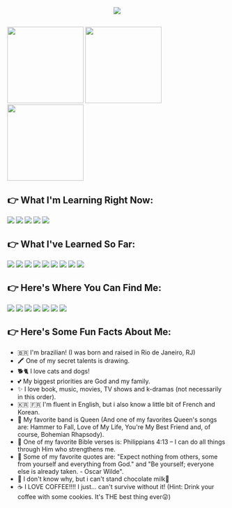 <div align="center">
  <img width="fit-content" src="https://cdn.discordapp.com/attachments/982051013454360579/1178875636450873395/Design_sem_nome__5_-removebg-preview.png?ex=6577bc7e&is=6565477e&hm=b8145180758381c998ad38ff2dc3fb5943820bbdc46aae51700f8026d74be813&"/> 
</div>

##

<div style=display: flex>
  <img height="175em" src="https://github-readme-stats.vercel.app/api?username=Isabelle-Moura&show_icons=false&&theme=aura"/>  
  <img height="175em" src="https://github-readme-stats.vercel.app/api/top-langs/?username=Isabelle-Moura&theme=aura"/>  
  <img height="175em" src="https://cdn.discordapp.com/attachments/982051013454360579/1170851361697562786/tenor.gif?ex=655a8b4d&is=6548164d&hm=4c90b3ad6c98915d70575e2717e1fe6aef704e740162a05cc0d70bf4a4ed8bd5&"/>  
</div>

## **👉 What I'm Learning Right Now:**
<div>
  <img src="https://img.shields.io/badge/Node.js-43853D?style=for-the-badge&logo=node.js&logoColor=white"/>
  <img src="https://img.shields.io/badge/Python-376d9c?style=for-the-badge&logo=python&logoColor=white"/>
  <img src="https://img.shields.io/badge/MongoDB-00593f?style=for-the-badge&logo=mongodb&logoColor=white"/>
  <img src="https://img.shields.io/badge/Sass-CC6699?style=for-the-badge&logo=sass&logoColor=white"/>
  <img src="https://img.shields.io/badge/Express.js-000000?style=for-the-badge"/>
</div>

## **👉 What I've Learned So Far:**
<div>
    <img src="https://img.shields.io/badge/HTML5-E34F26?style=for-the-badge&logo=html5&logoColor=white"/> 
    <img src="https://img.shields.io/badge/CSS3-1572B6?style=for-the-badge&logo=css3&logoColor=white"/> 
    <img src="https://img.shields.io/badge/JavaScript-F7DF1E?style=for-the-badge&logo=javascript&logoColor=black"/> 
    <img src="https://img.shields.io/badge/React-20232A?style=for-the-badge&logo=react&logoColor=61DAFB"/> 
    <img src="https://img.shields.io/badge/styled--components-DB7093?style=for-the-badge&logo=styled-components&logoColor=white"/>
    <img src="https://img.shields.io/badge/React_Router-CA4245?style=for-the-badge&logo=react-router&logoColor=white"/>
    <img src="https://img.shields.io/badge/TypeScript-007ACC?style=for-the-badge&logo=typescript&logoColor=white"/> 
    <img src="https://img.shields.io/badge/C-00599C?style=for-the-badge&logo=c&logoColor=white"/>
    <img src="https://img.shields.io/badge/Markdown-000000?style=for-the-badge&logo=markdown&logoColor=white"/>
</div>

## **👉 Here's Where You Can Find Me:**

<div>
  <a href="mailto:mourabisabelle@gmail.com" target="_blank"><img src="https://img.shields.io/badge/Gmail-D14836?style=for-the-badge&logo=gmail&logoColor=white"/></a> 
  <a href="https://github.com/Isabelle-Moura?tab=repositories" target="_blank"><img src="https://img.shields.io/badge/GitHub-100000?style=for-the-badge&logo=github&logoColor=white"/></a> 
  <a href="" target="_blank"><img src="https://img.shields.io/badge/GitLab-330F63?style=for-the-badge&logo=gitlab&logoColor=white"/></a> 
  <a href="https://www.linkedin.com/in/isa-moura-4a7432243/" target="_blank"><img src="https://img.shields.io/badge/LinkedIn-0077B5?style=for-the-badge&logo=linkedin&logoColor=white"/></a> 
  <a href="https://medium.com/@mourabisabelle" target="_blank"><img src="https://img.shields.io/badge/Medium-12100E?style=for-the-badge&logo=medium&logoColor=white"/></a> 
  <a href="" target="_blank"><img src="https://img.shields.io/badge/Facebook-1877F2?style=for-the-badge&logo=facebook&logoColor=white"/></a> 
  <a href="" target="_blank"><img src="https://img.shields.io/badge/Instagram-E4405F?style=for-the-badge&logo=instagram&logoColor=white"/></a>
</div>

## **👉 Here's Some Fun Facts About Me:**
- 🇧🇷 I'm brazilian! (I was born and raised in Rio de Janeiro, RJ)
- 🖍 One of my secret talents is drawing. 
- 🐕🐈 I love cats and dogs!
- 💕 My biggest priorities are God and my family.
- ✨ I love book, music, movies, TV shows and k-dramas (not necessarily in this order).
- 🇰🇷 🇫🇷 I'm fluent in English, but i also know a little bit of French and Korean.
- 🥁 My favorite band is Queen (And one of my favorites Queen's songs are: Hammer to Fall, Love of My Life, You're My Best Friend and, of course, Bohemian Rhapsody).
- 🛐 One of my favorite Bible verses is: Philippians 4:13 – I can do all things through Him who strengthens me.
- 💬 Some of my favorite quotes are: "Expect nothing from others, some from yourself and everything from God." and "Be yourself; everyone else is already taken. - Oscar Wilde".
- 🤢 I don't know why, but i can't stand chocolate milk🤮
- ☕ I LOVE COFFEE!!!! I just... can't survive without it! (Hint: Drink your coffee with some cookies. It's THE best thing ever😜)

##
